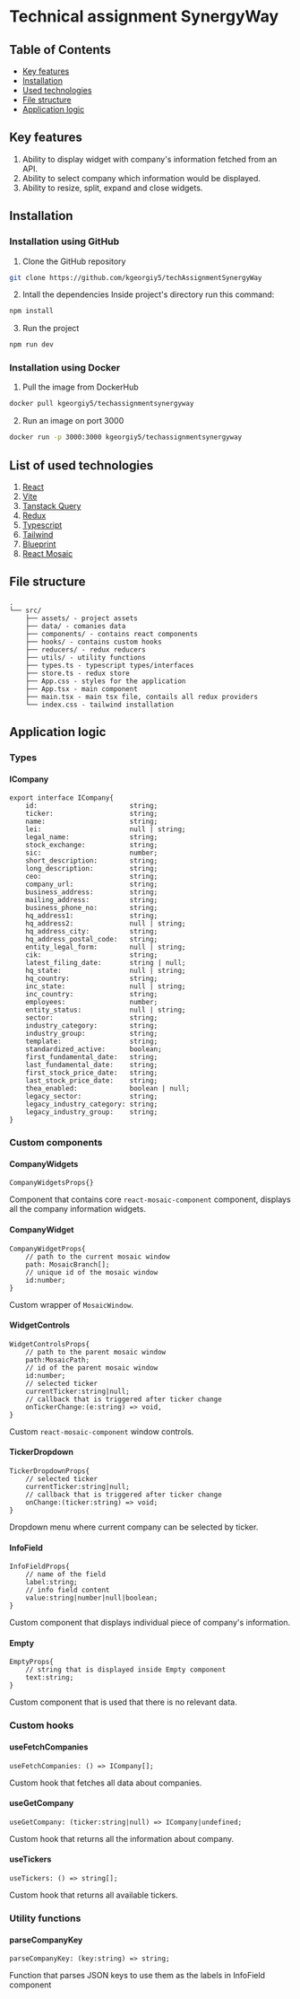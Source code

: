 # Technical assignment SynergyWay
## Table of Contents
- [Key features](#key-features)
- [Installation](#installation)
- [Used technologies](#list-of-used-technologies)
- [File structure](#file-structure)
- [Application logic](#application-logic)
## Key features
1. Ability to display widget with company's information fetched from an API.
2. Ability to select company which information would be displayed.
3. Ability to resize, split, expand and close widgets.
## Installation
### Installation using GitHub
1. Clone the GitHub repository
```bash
git clone https://github.com/kgeorgiy5/techAssignmentSynergyWay
```
2. Intall the dependencies
Inside project's directory run this command:
```bash
npm install
```
3. Run the project
```bash
npm run dev
```
### Installation using Docker
1. Pull the image from DockerHub
```bash
docker pull kgeorgiy5/techassignmentsynergyway
```
2. Run an image on port 3000
```bash
docker run -p 3000:3000 kgeorgiy5/techassignmentsynergyway
```
## List of used technologies
1. [React](https://react.dev/)
2. [Vite](https://vite.dev/)
3. [Tanstack Query](https://tanstack.com/query/)
4. [Redux](https://redux.js.org/)
5. [Typescript](https://www.typescriptlang.org/)
6. [Tailwind](https://tailwindcss.com/)
7. [Blueprint](https://blueprintjs.com/)
8. [React Mosaic](https://github.com/nomcopter/react-mosaic)
## File structure
```
.
└── src/
    ├── assets/ - project assets
    ├── data/ - comanies data
    ├── components/ - contains react components
    ├── hooks/ - contains custom hooks
    ├── reducers/ - redux reducers
    ├── utils/ - utility functions
    ├── types.ts - typescript types/interfaces
    ├── store.ts - redux store
    ├── App.css - styles for the application
    ├── App.tsx - main component
    ├── main.tsx - main tsx file, contails all redux providers
    └── index.css - tailwind installation
```
## Application logic
### Types
#### ICompany
```
export interface ICompany{
    id:                       string;
    ticker:                   string;
    name:                     string;
    lei:                      null | string;
    legal_name:               string;
    stock_exchange:           string;
    sic:                      number;
    short_description:        string;
    long_description:         string;
    ceo:                      string;
    company_url:              string;
    business_address:         string;
    mailing_address:          string;
    business_phone_no:        string;
    hq_address1:              string;
    hq_address2:              null | string;
    hq_address_city:          string;
    hq_address_postal_code:   string;
    entity_legal_form:        null | string;
    cik:                      string;
    latest_filing_date:       string | null;
    hq_state:                 null | string;
    hq_country:               string;
    inc_state:                null | string;
    inc_country:              string;
    employees:                number;
    entity_status:            null | string;
    sector:                   string;
    industry_category:        string;
    industry_group:           string;
    template:                 string;
    standardized_active:      boolean;
    first_fundamental_date:   string;
    last_fundamental_date:    string;
    first_stock_price_date:   string;
    last_stock_price_date:    string;
    thea_enabled:             boolean | null;
    legacy_sector:            string;
    legacy_industry_category: string;
    legacy_industry_group:    string;
}
```
### Custom components
#### CompanyWidgets
```
CompanyWidgetsProps{}
```
Component that contains core `react-mosaic-component` component, displays all the company information widgets.
#### CompanyWidget
```
CompanyWidgetProps{
    // path to the current mosaic window
    path: MosaicBranch[];
    // unique id of the mosaic window
    id:number;
}
```
Custom wrapper of `MosaicWindow`.
#### WidgetControls
```
WidgetControlsProps{
    // path to the parent mosaic window
    path:MosaicPath;
    // id of the parent mosaic window
    id:number;
    // selected ticker
    currentTicker:string|null;
    // callback that is triggered after ticker change
    onTickerChange:(e:string) => void,
}
```
Custom `react-mosaic-component` window controls.
#### TickerDropdown
```
TickerDropdownProps{
    // selected ticker
    currentTicker:string|null;
    // callback that is triggered after ticker change
    onChange:(ticker:string) => void;
}
```
Dropdown menu where current company can be selected by ticker.
#### InfoField
```
InfoFieldProps{
    // name of the field
    label:string;
    // info field content
    value:string|number|null|boolean;
}
```
Custom component that displays individual piece of company's information.
#### Empty
```
EmptyProps{
    // string that is displayed inside Empty component
    text:string;
}
```
Custom component that is used that there is no relevant data.
### Custom hooks
#### useFetchCompanies
```
useFetchCompanies: () => ICompany[];
```
Custom hook that fetches all data about companies.
#### useGetCompany
```
useGetCompany: (ticker:string|null) => ICompany|undefined;
```
Custom hook that returns all the information about company.
#### useTickers
```
useTickers: () => string[];
```
Custom hook that returns all available tickers.
### Utility functions
#### parseCompanyKey
```
parseCompanyKey: (key:string) => string;
```
Function that parses JSON keys to use them as the labels in InfoField component
